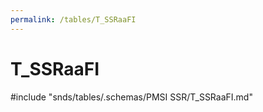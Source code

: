 ```yaml
---
permalink: /tables/T_SSRaaFI
---
```

# T\_SSRaaFI
<!-- SPDX-License-Identifier: MPL-2.0 -->

<!-- ATTENTION : Ne pas supprimer ou modifier la ligne ci-dessous -->
#include "snds/tables/.schemas/PMSI SSR/T_SSRaaFI.md"
<!-- ATTENTION : Ne pas supprimer ou modifier la ligne ci-dessus -->
